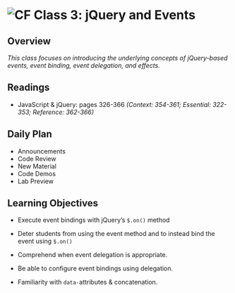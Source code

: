 ![CF](https://i.imgur.com/7v5ASc8.png)  Class 3: jQuery and Events
=======

## Overview

*This class focuses on introducing the underlying concepts of jQuery-based events, event binding, event delegation, and effects.*

## Readings
<!-- List of readings required for this content; readings being completed by the start of this lecture -->
* JavaScript & jQuery: pages 326-366
  *(Context: 354-361; Essential: 322-353; Reference: 362-366)*

## Daily Plan
- Announcements
- Code Review
- New Material
- Code Demos
- Lab Preview

## Learning Objectives

* Execute event bindings with jQuery’s `$.on()` method

- Deter students from using the event method and to instead bind the event using `$.on()`

* Comprehend when event delegation is appropriate.

* Be able to configure event bindings using delegation.

* Familiarity with `data-`attributes & concatenation.

